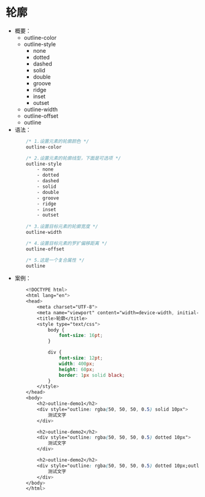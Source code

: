 # 轮廓
- 概要：
    - outline-color
    - outline-style
        - none
        - dotted
        - dashed
        - solid
        - double
        - groove
        - ridge
        - inset
        - outset
    - outline-width
    - outline-offset
    - outline
- 语法：
    ```css
        /* 1.设置元素的轮廓颜色 */
        outline-color

        /* 2.设置元素的轮廓线型，下面是可选项 */
        outline-style
            - none
            - dotted
            - dashed
            - solid
            - double
            - groove
            - ridge
            - inset
            - outset
        
        /* 3.设置目标元素的轮廓宽度 */
        outline-width

        /* 4.设置目标元素的罗扩偏移距离 */
        outline-offset

        /* 5.这是一个复合属性 */
        outline
    ```
- 案例：
    ```css
        <!DOCTYPE html>
        <html lang="en">
        <head>
            <meta charset="UTF-8">
            <meta name="viewport" content="width=device-width, initial-scale=1.0">
            <title>轮廓</title>
            <style type="text/css">
                body {
                    font-size: 16pt;
                }

                div {
                    font-size: 12pt;
                    width: 400px;
                    height: 60px;
                    border: 1px solid black;
                }
            </style>
        </head>
        <body>
            <h2>outline-demo1</h2>
            <div style="outline: rgba(50, 50, 50, 0.5) solid 10px">
                测试文字
            </div>

            <h2>outline-demo2</h2>
            <div style="outline: rgba(50, 50, 50, 0.5) dotted 10px">
                测试文字
            </div>

            <h2>outline-demo2</h2>
            <div style="outline: rgba(50, 50, 50, 0.5) dotted 10px;outline-offset:10px">
                测试文字
            </div>
        </body>
        </html>
    ```
